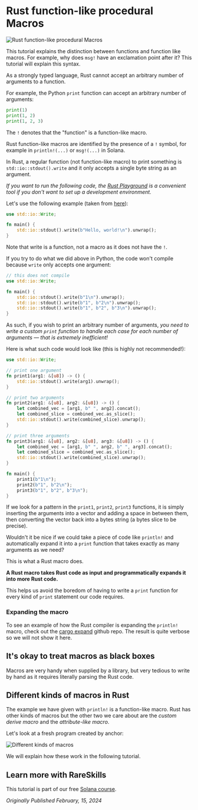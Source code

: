 # Rust function-like procedural Macros

![Rust function-like procedural Macros](https://static.wixstatic.com/media/706568_60a26cb76a6b4396b529e8a4837d50fc~mv2.jpg/v1/fill/w_1480,h_832,al_c,q_85,usm_0.66_1.00_0.01,enc_auto/706568_60a26cb76a6b4396b529e8a4837d50fc~mv2.jpg)

This tutorial explains the distinction between functions and function like macros. For example, why does `msg!` have an exclamation point after it? This tutorial will explain this syntax.

As a strongly typed language, Rust cannot accept an arbitrary number of arguments to a function.

For example, the Python `print` function can accept an arbitrary number of arguments:

```python
print(1)
print(1, 2)
print(1, 2, 3)
```

The `!` denotes that the "function" is a function-like macro.

Rust function-like macros are identified by the presence of a `!` symbol, for example in `println!(...)` or `msg!(...)` in Solana.

In Rust, a regular function (not function-like macro) to print something is `std::io::stdout().write` and it only accepts a single byte string as an argument.

*If you want to run the following code, the [Rust Playground](https://play.rust-lang.org/?version=stable&mode=debug&edition=2021) is a convenient tool if you don't want to set up a development environment.*

Let's use the following example (taken from [here](https://riptutorial.com/rust/example/1415/console-output-without-macros)):

```rust
use std::io::Write;

fn main() {
    std::io::stdout().write(b"Hello, world!\n").unwrap();
}
```

Note that write is a function, not a macro as it does not have the `!`.

If you try to do what we did above in Python, the code won't compile because `write` only accepts one argument:

```rust
// this does not compile
use std::io::Write;

fn main() {
    std::io::stdout().write(b"1\n").unwrap();
    std::io::stdout().write(b"1", b"2\n").unwrap();
    std::io::stdout().write(b"1", b"2", b"3\n").unwrap();
}
```

As such, if you wish to print an arbitrary number of arguments, *you need to write a custom `print` function to handle each case for each number of arguments — that is extremely inefficient!*

Here is what such code would look like (this is highly not recommended!):

```rust
use std::io::Write;

// print one argument
fn print1(arg1: &[u8]) -> () {
    std::io::stdout().write(arg1).unwrap();
}

// print two arguments
fn print2(arg1: &[u8], arg2: &[u8]) -> () {
    let combined_vec = [arg1, b" ", arg2].concat();
    let combined_slice = combined_vec.as_slice();
    std::io::stdout().write(combined_slice).unwrap();
}

// print three arguments
fn print3(arg1: &[u8], arg2: &[u8], arg3: &[u8]) -> () {
    let combined_vec = [arg1, b" ", arg2, b" ", arg3].concat();
    let combined_slice = combined_vec.as_slice();
    std::io::stdout().write(combined_slice).unwrap();
}

fn main() {
    print1(b"1\n");
    print2(b"1", b"2\n");
    print3(b"1", b"2", b"3\n");
}
```

If we look for a pattern in the `print1`, `print2`, `print3` functions, it is simply inserting the arguments into a vector and adding a space in between them, then converting the vector back into a bytes string (a bytes slice to be precise).

Wouldn't it be nice if we could take a piece of code like `println!` and automatically expand it into a `print` function that takes exactly as many arguments as we need? 

This is what a Rust macro does.

**A Rust macro takes Rust code as input and programmatically expands it into more Rust code.**

This helps us avoid the boredom of having to write a `print` function for every kind of `print` statement our code requires.

### Expanding the macro
To see an example of how the Rust compiler is expanding the `println!` macro, check out the [cargo expand](https://github.com/dtolnay/cargo-expand) github repo. The result is quite verbose so we will not show it here.

## It's okay to treat macros as black boxes
Macros are very handy when supplied by a library, but very tedious to write by hand as it requires literally parsing the Rust code.

## Different kinds of macros in Rust
The example we have given with `println!` is a function-like macro. Rust has other kinds of macros but the other two we care about are the *custom derive macro* and the *attribute-like macro*.

Let's look at a fresh program created by anchor:

![Different kinds of macros](https://static.wixstatic.com/media/935a00_90dbd3b0d418406b8900335888d1516c~mv2.png/v1/fill/w_1480,h_620,al_c,q_90,usm_0.66_1.00_0.01,enc_auto/935a00_90dbd3b0d418406b8900335888d1516c~mv2.png)

We will explain how these work in the following tutorial.

## Learn more with RareSkills
This tutorial is part of our free [Solana course](https://www.rareskills.io/solana-tutorial).

*Originally Published February, 15, 2024*